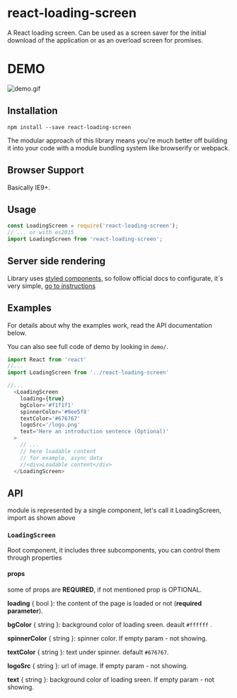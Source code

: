 # react-loading-screen

A React loading screen. Сan be used as a screen saver for the initial download of the application or as an overload screen for promises.

# DEMO
![demo.gif](https://i.yapx.ru/BQgeX.gif)
## Installation

```
npm install --save react-loading-screen
```

The modular approach of this library means you're much better off building it into your code with a module bundling system like browserify or webpack.

## Browser Support

Basically IE9+.

## Usage

```js
const LoadingScreen = require('react-loading-screen');
// ... or with es2015
import LoadingScreen from 'react-loading-screen';
```

## Server side rendering
Library uses [styled components](https://www.npmjs.com/package/styled-components), so follow official docs to configurate, it`s very simple, [go to instructions](https://www.styled-components.com/docs/advanced#server-side-rendering)

## Examples

For details about why the examples work, read the API documentation below.

You can also see full code of demo by looking in `demo/`.

```js
import React from 'react'
//...
import LoadingScreen from '../react-loading-screen'

//...
  <LoadingScreen
    loading={true}
    bgColor='#f1f1f1'
    spinnerColor='#9ee5f8'
    textColor='#676767'
    logoSrc='/logo.png'
    text='Here an introduction sentence (Optional)'
  > 
    // ...
    // here loadable content
    // for example, async data
    //<div>Loadable content</div>
  </LoadingScreen>

```

## API

module is represented by a single component, let's call it LoadingScreen, import as shown above


### `LoadingScreen`

Root component, it includes three subcomponents, you can control them through properties
 
#### props

some of props are **REQUIRED**, if not mentioned prop is OPTIONAL.

**loading** { bool }: the content of the page is loaded or not (**required parameter**).

**bgColor** { string }: background color of loading sreen. deault `#ffffff` .

**spinnerColor** { string }: spinner color. If empty param - not showing. 

**textColor** { string }: text under spinner. default `#676767`. 

**logoSrc** { string }: url of image. If empty param  - not showing. 

**text** { string }: background color of loading sreen. If empty param  - not showing. 
